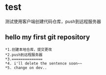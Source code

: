 # test
测试使用客户端创建代码仓库，push到远程服务器
## hello my first git repository
    *1.创建本地仓库，提交更改
    *2.push到远程服务器
    *3.==============
    *4. i'll delete the sentence soon~~
    *5. change on dev..
